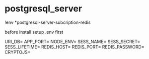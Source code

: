 # postgresql_server
!env
*postgresql-server-subcription-redis

before install setup .env first

URI_DB=
APP_PORT=
NODE_ENV=
SESS_NAME=
SESS_SECRET=
SESS_LIFETIME=
REDIS_HOST=
REDIS_PORT=
REDIS_PASSWORD=
CRYPTOJS=

